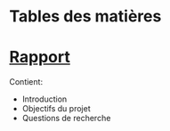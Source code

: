 # Tables des matières 

# [Rapport](/Rapport.md)
Contient: 
* Introduction
* Objectifs du projet
* Questions de recherche
